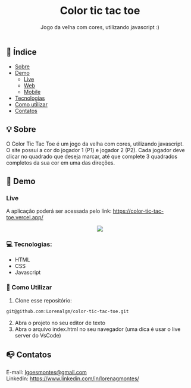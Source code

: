 <br />
<p align="center">
    <h1 align="center">Color tic tac toe</h1>

  <p align="center">    
     Jogo da velha com cores, utilizando javascript :)
       <br />
    <br />
  </p> 

## :checkered_flag: Índice

* [Sobre](#bulb-sobre)
* [Demo](#iphone-demo)
  * [Live](#live)
  * [Web](#web)
  * [Mobile](#mobile)
* [Tecnologias](#computer-tecnologias)
* [Como utilizar](#wrench-como-utilizar)
* [Contatos](#mailbox_with_no_mail-contatos)

## :bulb: Sobre
O Color Tic Tac Toe é um jogo da velha com cores, utilizando javascript.<br> 
O site possui a cor do jogador 1 (P1) e jogador 2 (P2). Cada jogador deve clicar no quadrado que deseja marcar, até que complete 3 quadrados completos da sua cor em uma das direções.

## :iphone: Demo

### Live

A aplicação poderá ser acessada pelo link: https://color-tic-tac-toe.vercel.app/

<p align="center">
<img src="https://i.ibb.co/N9x3bv3/jogodavelhaa.gif">
</p>


### :computer: Tecnologias:
- HTML
- CSS
- Javascript

### :wrench: Como Utilizar

1. Clone esse repositório:
```sh 
git@github.com:Lorenalgm/color-tic-tac-toe.git
```
2. Abra o projeto no seu editor de texto
3. Abra o arquivo index.html no seu navegador (uma dica é usar o live server do VsCode)

## :mailbox_with_no_mail: Contatos
E-mail: lgoesmontes@gmail.com<br>
Linkedin: https://www.linkedin.com/in/lorenagmontes/

   
